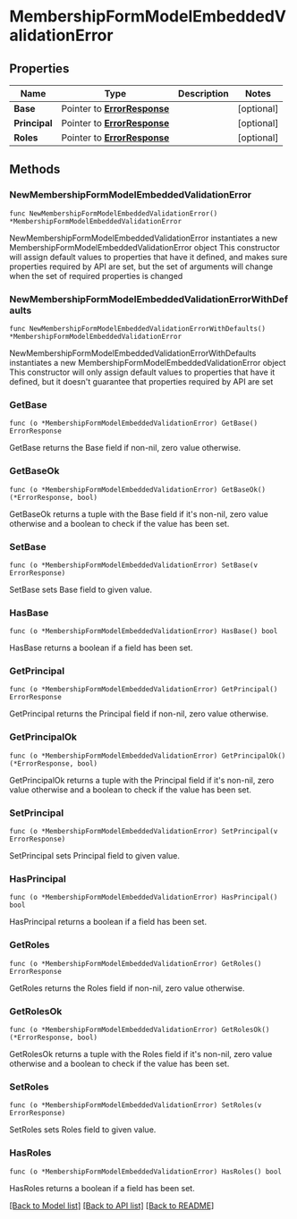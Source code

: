 # MembershipFormModelEmbeddedValidationError

## Properties

Name | Type | Description | Notes
------------ | ------------- | ------------- | -------------
**Base** | Pointer to [**ErrorResponse**](ErrorResponse.md) |  | [optional] 
**Principal** | Pointer to [**ErrorResponse**](ErrorResponse.md) |  | [optional] 
**Roles** | Pointer to [**ErrorResponse**](ErrorResponse.md) |  | [optional] 

## Methods

### NewMembershipFormModelEmbeddedValidationError

`func NewMembershipFormModelEmbeddedValidationError() *MembershipFormModelEmbeddedValidationError`

NewMembershipFormModelEmbeddedValidationError instantiates a new MembershipFormModelEmbeddedValidationError object
This constructor will assign default values to properties that have it defined,
and makes sure properties required by API are set, but the set of arguments
will change when the set of required properties is changed

### NewMembershipFormModelEmbeddedValidationErrorWithDefaults

`func NewMembershipFormModelEmbeddedValidationErrorWithDefaults() *MembershipFormModelEmbeddedValidationError`

NewMembershipFormModelEmbeddedValidationErrorWithDefaults instantiates a new MembershipFormModelEmbeddedValidationError object
This constructor will only assign default values to properties that have it defined,
but it doesn't guarantee that properties required by API are set

### GetBase

`func (o *MembershipFormModelEmbeddedValidationError) GetBase() ErrorResponse`

GetBase returns the Base field if non-nil, zero value otherwise.

### GetBaseOk

`func (o *MembershipFormModelEmbeddedValidationError) GetBaseOk() (*ErrorResponse, bool)`

GetBaseOk returns a tuple with the Base field if it's non-nil, zero value otherwise
and a boolean to check if the value has been set.

### SetBase

`func (o *MembershipFormModelEmbeddedValidationError) SetBase(v ErrorResponse)`

SetBase sets Base field to given value.

### HasBase

`func (o *MembershipFormModelEmbeddedValidationError) HasBase() bool`

HasBase returns a boolean if a field has been set.

### GetPrincipal

`func (o *MembershipFormModelEmbeddedValidationError) GetPrincipal() ErrorResponse`

GetPrincipal returns the Principal field if non-nil, zero value otherwise.

### GetPrincipalOk

`func (o *MembershipFormModelEmbeddedValidationError) GetPrincipalOk() (*ErrorResponse, bool)`

GetPrincipalOk returns a tuple with the Principal field if it's non-nil, zero value otherwise
and a boolean to check if the value has been set.

### SetPrincipal

`func (o *MembershipFormModelEmbeddedValidationError) SetPrincipal(v ErrorResponse)`

SetPrincipal sets Principal field to given value.

### HasPrincipal

`func (o *MembershipFormModelEmbeddedValidationError) HasPrincipal() bool`

HasPrincipal returns a boolean if a field has been set.

### GetRoles

`func (o *MembershipFormModelEmbeddedValidationError) GetRoles() ErrorResponse`

GetRoles returns the Roles field if non-nil, zero value otherwise.

### GetRolesOk

`func (o *MembershipFormModelEmbeddedValidationError) GetRolesOk() (*ErrorResponse, bool)`

GetRolesOk returns a tuple with the Roles field if it's non-nil, zero value otherwise
and a boolean to check if the value has been set.

### SetRoles

`func (o *MembershipFormModelEmbeddedValidationError) SetRoles(v ErrorResponse)`

SetRoles sets Roles field to given value.

### HasRoles

`func (o *MembershipFormModelEmbeddedValidationError) HasRoles() bool`

HasRoles returns a boolean if a field has been set.


[[Back to Model list]](../README.md#documentation-for-models) [[Back to API list]](../README.md#documentation-for-api-endpoints) [[Back to README]](../README.md)


